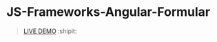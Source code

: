 # JS-Frameworks-Angular-Formular

> [LIVE DEMO](https://igorulim.github.io/JS-Frameworks-Angular-Formular/) :shipit:
